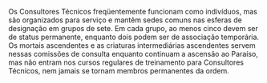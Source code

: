 ﻿Os Consultores Técnicos freqüentemente funcionam como indivíduos, mas são organizados para serviço e mantêm sedes comuns nas esferas de designação em grupos de sete.  Em cada grupo, ao menos cinco devem ser de status permanente, enquanto dois podem ser de associação temporária. Os mortais ascendentes e as criaturas intermediárias ascendentes servem nessas comissões de consulta enquanto continuam a ascensão ao Paraíso, mas não entram nos cursos regulares de treinamento para Consultores Técnicos, nem jamais se tornam membros permanentes da ordem.